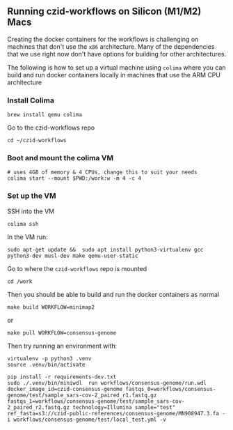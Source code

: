 ## Running czid-workflows on Silicon (M1/M2) Macs

Creating the docker containers for the workflows is challenging on machines that don't use the `x86` architecture. Many of the dependencies that we use right now don't have options for building for other architectures. 

The following is how to set up a virtual machine using `colima` where you can build and run docker containers locally in machines that use the ARM CPU architecture


### Install Colima

`brew install qemu colima`

Go to the czid-workflows repo

`cd ~/czid-workflows`

### Boot and mount the colima VM
``` 
# uses 4GB of memory & 4 CPUs, change this to suit your needs 
colima start --mount $PWD:/work:w -m 4 -c 4

```

### Set up the VM

SSH into the VM

`colima ssh`

In the VM run:

`sudo apt-get update &&  sudo apt install python3-virtualenv gcc python3-dev musl-dev make qemu-user-static`

Go to where the `czid-workflows` repo is mounted

`cd /work`

Then you should be able to build and run the docker containers as normal

`make build WORKFLOW=minimap2`

or 

`make pull WORKFLOW=consensus-genome`

Then try running an environment with: 

```
virtualenv -p python3 .venv
source .venv/bin/activate

pip install -r requirements-dev.txt
sudo ./.venv/bin/miniwdl  run workflows/consensus-genome/run.wdl docker_image_id=czid-consensus-genome fastqs_0=workflows/consensus-genome/test/sample_sars-cov-2_paired_r1.fastq.gz fastqs_1=workflows/consensus-genome/test/sample_sars-cov-2_paired_r2.fastq.gz technology=Illumina sample="test" ref_fasta=s3://czid-public-references/consensus-genome/MN908947.3.fa -i workflows/consensus-genome/test/local_test.yml -v

```